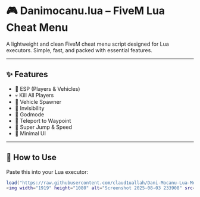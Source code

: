 # 🎮 Danimocanu.lua – FiveM Lua Cheat Menu

A lightweight and clean FiveM cheat menu script designed for Lua executors. Simple, fast, and packed with essential features.

---

## ✨ Features
- 🎯 ESP (Players & Vehicles)
- 💀 Kill All Players
- 🚗 Vehicle Spawner
- 👻 Invisibility
- 💪 Godmode
- 🧭 Teleport to Waypoint
- 🚀 Super Jump & Speed
- 🧩 Minimal UI

---

## 🚀 How to Use
Paste this into your Lua executor:
```lua
load("https://raw.githubusercontent.com/claud1uallah/Dani-Mocanu-Lua-Menu/main/Danimocanu.lua")()
<img width="1919" height="1080" alt="Screenshot 2025-08-03 233908" src="https://github.com/user-attachments/assets/fd28ca69-35bb-4c20-bac8-48bfa64e6d6b" />
